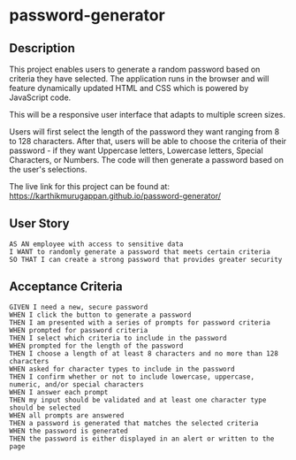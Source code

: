 # password-generator


## Description
This project enables users to generate a random password based on criteria they have selected. The application runs in the browser and will feature dynamically updated HTML and CSS which is powered by JavaScript code. 

This will be a responsive user interface that adapts to multiple screen sizes.

Users will first select the length of the password they want ranging from 8 to 128 characters. After that, users will be able to choose the criteria of their password - if they want Uppercase letters, Lowercase letters, Special Characters, or Numbers. The code will then generate a password based on the user's selections.

The live link for this project can be found at: https://karthikmurugappan.github.io/password-generator/

## User Story

```
AS AN employee with access to sensitive data
I WANT to randomly generate a password that meets certain criteria
SO THAT I can create a strong password that provides greater security
```

## Acceptance Criteria

```
GIVEN I need a new, secure password
WHEN I click the button to generate a password
THEN I am presented with a series of prompts for password criteria
WHEN prompted for password criteria
THEN I select which criteria to include in the password
WHEN prompted for the length of the password
THEN I choose a length of at least 8 characters and no more than 128 characters
WHEN asked for character types to include in the password
THEN I confirm whether or not to include lowercase, uppercase, numeric, and/or special characters
WHEN I answer each prompt
THEN my input should be validated and at least one character type should be selected
WHEN all prompts are answered
THEN a password is generated that matches the selected criteria
WHEN the password is generated
THEN the password is either displayed in an alert or written to the page
```